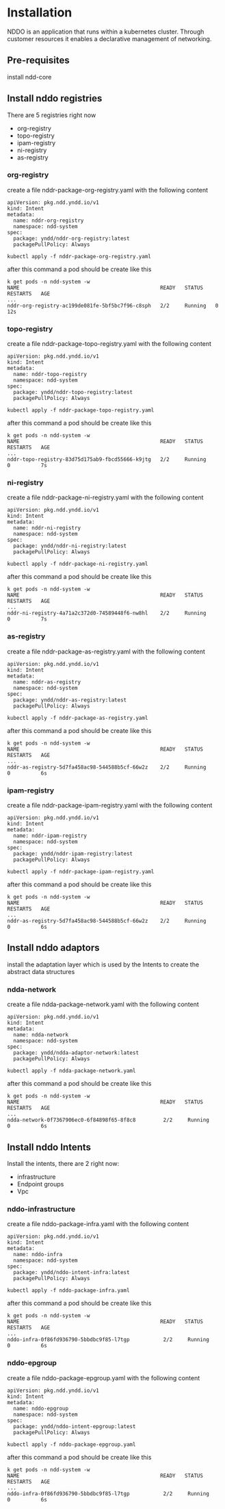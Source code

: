 # Installation

NDDO is an application that runs within a kubernetes cluster. Through customer resources it enables a declarative management of networking. 

## Pre-requisites

install ndd-core 

## Install nddo registries

There are 5 registries right now

- org-registry
- topo-registry
- ipam-registry
- ni-registry
- as-registry

### org-registry

create a file nddr-package-org-registry.yaml with the following content

```
apiVersion: pkg.ndd.yndd.io/v1
kind: Intent
metadata:
  name: nddr-org-registry
  namespace: ndd-system
spec:
  package: yndd/nddr-org-registry:latest
  packagePullPolicy: Always
```

```
kubectl apply -f nddr-package-org-registry.yaml
```

after this command a pod should be create like this

```
k get pods -n ndd-system -w
NAME                                              READY   STATUS    RESTARTS   AGE
...
nddr-org-registry-ac199de081fe-5bf5bc7f96-c8sph   2/2     Running   0          12s
```

### topo-registry

create a file nddr-package-topo-registry.yaml with the following content

```
apiVersion: pkg.ndd.yndd.io/v1
kind: Intent
metadata:
  name: nddr-topo-registry
  namespace: ndd-system
spec:
  package: yndd/nddr-topo-registry:latest
  packagePullPolicy: Always
```

```
kubectl apply -f nddr-package-topo-registry.yaml
```

after this command a pod should be create like this

```
k get pods -n ndd-system -w
NAME                                              READY   STATUS    RESTARTS   AGE
...
nddr-topo-registry-83d75d175ab9-fbcd55666-k9jtg   2/2     Running             0          7s
```

### ni-registry

create a file nddr-package-ni-registry.yaml with the following content

```
apiVersion: pkg.ndd.yndd.io/v1
kind: Intent
metadata:
  name: nddr-ni-registry
  namespace: ndd-system
spec:
  package: yndd/nddr-ni-registry:latest
  packagePullPolicy: Always
```

```
kubectl apply -f nddr-package-ni-registry.yaml
```

after this command a pod should be create like this

```
k get pods -n ndd-system -w
NAME                                              READY   STATUS    RESTARTS   AGE
...
nddr-ni-registry-4a71a2c372d0-74589448f6-nw8hl    2/2     Running             0          7s
```

### as-registry

create a file nddr-package-as-registry.yaml with the following content

```
apiVersion: pkg.ndd.yndd.io/v1
kind: Intent
metadata:
  name: nddr-as-registry
  namespace: ndd-system
spec:
  package: yndd/nddr-as-registry:latest
  packagePullPolicy: Always
```

```
kubectl apply -f nddr-package-as-registry.yaml
```

after this command a pod should be create like this

```
k get pods -n ndd-system -w
NAME                                              READY   STATUS    RESTARTS   AGE
...
nddr-as-registry-5d7fa458ac98-544588b5cf-66w2z    2/2     Running             0          6s
```

### ipam-registry

create a file nddr-package-ipam-registry.yaml with the following content

```
apiVersion: pkg.ndd.yndd.io/v1
kind: Intent
metadata:
  name: nddr-ipam-registry
  namespace: ndd-system
spec:
  package: yndd/nddr-ipam-registry:latest
  packagePullPolicy: Always
```

```
kubectl apply -f nddr-package-ipam-registry.yaml
```

after this command a pod should be create like this

```
k get pods -n ndd-system -w
NAME                                              READY   STATUS    RESTARTS   AGE
...
nddr-as-registry-5d7fa458ac98-544588b5cf-66w2z    2/2     Running             0          6s
```

## Install nddo adaptors

install the adaptation layer which is used by the Intents to create the abstract data structures

### ndda-network

create a file ndda-package-network.yaml with the following content

```
apiVersion: pkg.ndd.yndd.io/v1
kind: Intent
metadata:
  name: ndda-network
  namespace: ndd-system
spec:
  package: yndd/ndda-adaptor-network:latest
  packagePullPolicy: Always
```

```
kubectl apply -f ndda-package-network.yaml
```

after this command a pod should be create like this

```
k get pods -n ndd-system -w
NAME                                              READY   STATUS    RESTARTS   AGE
...
ndda-network-0f7367906ec0-6f84898f65-8f8c8         2/2     Running             0          6s
```

## Install nddo Intents

Install the intents, there are 2 right now:
- infrastructure
- Endpoint groups
- Vpc

### nddo-infrastructure

create a file nddo-package-infra.yaml with the following content

```
apiVersion: pkg.ndd.yndd.io/v1
kind: Intent
metadata:
  name: nddo-infra
  namespace: ndd-system
spec:
  package: yndd/nddo-intent-infra:latest
  packagePullPolicy: Always
```

```
kubectl apply -f nddo-package-infra.yaml
```

after this command a pod should be create like this

```
k get pods -n ndd-system -w
NAME                                              READY   STATUS    RESTARTS   AGE
...
nddo-infra-0f86fd936790-5bbdbc9f85-l7tgp           2/2     Running             0          6s
```

### nddo-epgroup

create a file nddo-package-epgroup.yaml with the following content

```
apiVersion: pkg.ndd.yndd.io/v1
kind: Intent
metadata:
  name: nddo-epgroup
  namespace: ndd-system
spec:
  package: yndd/nddo-intent-epgroup:latest
  packagePullPolicy: Always
```

```
kubectl apply -f nddo-package-epgroup.yaml
```

after this command a pod should be create like this

```
k get pods -n ndd-system -w
NAME                                              READY   STATUS    RESTARTS   AGE
...
nddo-infra-0f86fd936790-5bbdbc9f85-l7tgp           2/2     Running             0          6s
```